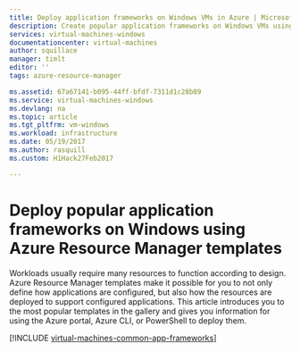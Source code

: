 ```yaml
---
title: Deploy application frameworks on Windows VMs in Azure | Microsoft Docs
description: Create popular application frameworks on Windows VMs using Azure Resource Manager templates to install Active Directory, Docker, and many more.
services: virtual-machines-windows
documentationcenter: virtual-machines
author: squillace
manager: timlt
editor: ''
tags: azure-resource-manager

ms.assetid: 67a67141-b095-44ff-bfdf-7311d1c28b89
ms.service: virtual-machines-windows
ms.devlang: na
ms.topic: article
ms.tgt_pltfrm: vm-windows
ms.workload: infrastructure
ms.date: 05/19/2017
ms.author: rasquill
ms.custom: H1Hack27Feb2017

---
```

# Deploy popular application frameworks on Windows using Azure Resource Manager templates 

Workloads usually require many resources to function according to design. Azure Resource Manager templates make it possible for you to not only define how applications are configured, but also how the resources are deployed to support configured applications. This article introduces you to the most popular templates in the gallery and gives you information for using the Azure portal, Azure CLI, or PowerShell to deploy them.

[!INCLUDE [virtual-machines-common-app-frameworks](../../../includes/virtual-machines-common-app-frameworks.md)]

